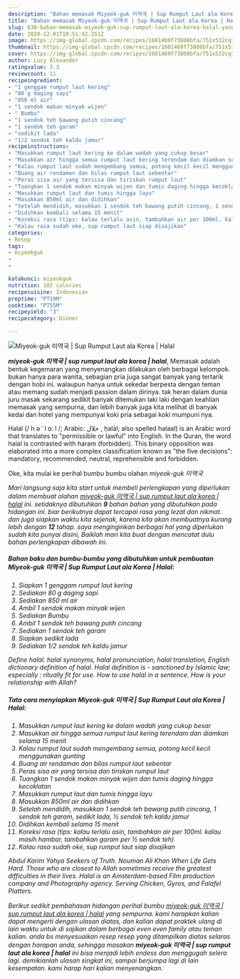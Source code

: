 ```yaml
---
description: "Bahan memasak Miyeok-guk 미역국 | Sup Rumput Laut ala Korea | Halal yang Menggugah Selera"
title: "Bahan memasak Miyeok-guk 미역국 | Sup Rumput Laut ala Korea | Halal yang Menggugah Selera"
slug: 638-bahan-memasak-miyeok-guk-sup-rumput-laut-ala-korea-halal-yang-menggugah-selera
date: 2020-12-01T10:51:42.251Z
image: https://img-global.cpcdn.com/recipes/1601469f73808bfa/751x532cq70/miyeok-guk-미역국-sup-rumput-laut-ala-korea-halal-foto-resep-utama.jpg
thumbnail: https://img-global.cpcdn.com/recipes/1601469f73808bfa/751x532cq70/miyeok-guk-미역국-sup-rumput-laut-ala-korea-halal-foto-resep-utama.jpg
cover: https://img-global.cpcdn.com/recipes/1601469f73808bfa/751x532cq70/miyeok-guk-미역국-sup-rumput-laut-ala-korea-halal-foto-resep-utama.jpg
author: Lucy Alexander
ratingvalue: 3.3
reviewcount: 11
recipeingredient:
- "1 genggam rumput laut kering"
- "80 g daging sapi"
- "850 ml air"
- "1 sendok makan minyak wijen"
- " Bumbu"
- "1 sendok teh bawang putih cincang"
- "1 sendok teh garam"
- "sedikit lada"
- "1/2 sendok teh kaldu jamur"
recipeinstructions:
- "Masukkan rumput laut kering ke dalam wadah yang cukup besar"
- "Masukkan air hingga semua rumput laut kering terendam dan diamkan selama 15 menit"
- "Kalau rumput laut sudah mengembang semua, potong kecil kecil menggunakan gunting"
- "Buang air rendaman dan bilas rumput laut sebentar"
- "Peras sisa air yang tersisa dan tiriskan rumput laut"
- "Tuangkan 1 sendok makan minyak wijen dan tumis daging hingga kecoklatan"
- "Masukkan rumput laut dan tumis hingga layu"
- "Masukkan 850ml air dan didihkan"
- "Setelah mendidih, masukkan 1 sendok teh bawang putih cincang, 1 sendok teh garam, sedikit lada, ½ sendok teh kaldu jamur"
- "Didihkan kembali selama 15 menit"
- "Koreksi rasa (tips: kalau terlalu asin, tambahkan air per 100ml. kalau masih hambar, tambahkan garam per ½ sendok teh)"
- "Kalau rasa sudah oke, sup rumput laut siap disajikan"
categories:
- Resep
tags:
- miyeokguk
- 
- 

katakunci: miyeokguk   
nutrition: 102 calories
recipecuisine: Indonesian
preptime: "PT19M"
cooktime: "PT55M"
recipeyield: "3"
recipecategory: Dinner

---
```



![Miyeok-guk 미역국 | Sup Rumput Laut ala Korea | Halal](https://img-global.cpcdn.com/recipes/1601469f73808bfa/751x532cq70/miyeok-guk-미역국-sup-rumput-laut-ala-korea-halal-foto-resep-utama.jpg)

<b><i>miyeok-guk 미역국 | sup rumput laut ala korea | halal</i></b>, Memasak adalah bentuk kegemaran yang menyenangkan dilakukan oleh berbagai kelompok. bukan hanya para wanita, sebagian pria juga sangat banyak yang tertarik dengan hobi ini. walaupun hanya untuk sekedar berpesta dengan teman atau memang sudah menjadi passion dalam dirinya. tak heran dalam dunia juru masak sekarang sedikit banyak ditemukan laki laki dengan keahlian memasak yang sempurna, dan lebih banyak juga kita melihat di banyak kedai dan hotel yang mempunyai koki pria sebagai koki mumpuni nya.

Halal (/ h ə ˈ l ɑː l /; Arabic: حلال ‎, ḥalāl; also spelled halaal) is an Arabic word that translates to &#34;permissible or lawful&#34; into English. In the Quran, the word halal is contrasted with haram (forbidden). This binary opposition was elaborated into a more complex classification known as &#34;the five decisions&#34;: mandatory, recommended, neutral, reprehensible and forbidden.

Oke, kita mulai ke perihal bumbu bumbu olahan <i>miyeok-guk 미역국 

Mari langsung saja kita start untuk membeli perlengkapan yang diperlukan dalam membuat olahan <u><i>miyeok-guk 미역국 | sup rumput laut ala korea | halal</i></u> ini. setidaknya dibutuhkan <b>9</b> bahan bahan yang dibutuhkan pada hidangan ini. biar berikutnya dapat tercapai rasa yang lezat dan nikmat. dan juga siapkan waktu kita sejenak, karena kita akan membuatnya kurang lebih dengan <b>12</b> tahap. saya menginginkan berbagai hal yang diperlukan sudah kita punyai disini, Baiklah mari kita buat dengan mencatat dulu bahan perlengkapan dibawah ini.

<!--inarticleads1-->

##### Bahan baku dan bumbu-bumbu yang dibutuhkan untuk pembuatan Miyeok-guk 미역국 | Sup Rumput Laut ala Korea | Halal:

1. Siapkan 1 genggam rumput laut kering
1. Sediakan 80 g daging sapi
1. Sediakan 850 ml air
1. Ambil 1 sendok makan minyak wijen
1. Sediakan  Bumbu
1. Ambil 1 sendok teh bawang putih cincang
1. Sediakan 1 sendok teh garam
1. Siapkan sedikit lada
1. Sediakan 1/2 sendok teh kaldu jamur


Define halal. halal synonyms, halal pronunciation, halal translation, English dictionary definition of halal. Halal definition is - sanctioned by Islamic law; especially : ritually fit for use. How to use halal in a sentence. How is your relationship with Allah? 

<!--inarticleads2-->

##### Tata cara menyiapkan Miyeok-guk 미역국 | Sup Rumput Laut ala Korea | Halal:

1. Masukkan rumput laut kering ke dalam wadah yang cukup besar
1. Masukkan air hingga semua rumput laut kering terendam dan diamkan selama 15 menit
1. Kalau rumput laut sudah mengembang semua, potong kecil kecil menggunakan gunting
1. Buang air rendaman dan bilas rumput laut sebentar
1. Peras sisa air yang tersisa dan tiriskan rumput laut
1. Tuangkan 1 sendok makan minyak wijen dan tumis daging hingga kecoklatan
1. Masukkan rumput laut dan tumis hingga layu
1. Masukkan 850ml air dan didihkan
1. Setelah mendidih, masukkan 1 sendok teh bawang putih cincang, 1 sendok teh garam, sedikit lada, ½ sendok teh kaldu jamur
1. Didihkan kembali selama 15 menit
1. Koreksi rasa (tips: kalau terlalu asin, tambahkan air per 100ml. kalau masih hambar, tambahkan garam per ½ sendok teh)
1. Kalau rasa sudah oke, sup rumput laut siap disajikan


Abdul Karim Yahya Seekers of Truth. Nouman Ali Khan When Life Gets Hard. Those who are closest to Allah sometimes receive the greatest difficulties in their lives. Halal is an Amsterdam-based Film production company and Photography agency. Serving Chicken, Gyros, and Falafel Platters. 

Berikut sedikit pembahasan hidangan perihal bumbu <u>miyeok-guk 미역국 | sup rumput laut ala korea | halal</u> yang sempurna. kami harapkan kalian dapat mengerti dengan ulasan diatas, dan kalian dapat praktek ulang di lain waktu untuk di sajikan dalam berbagai even even family atau teman kalian. anda bs menyesuaikan resep resep yang ditampilkan diatas selaras dengan harapan anda, sehingga masakan <b>miyeok-guk 미역국 | sup rumput laut ala korea | halal</b> ini bisa menjadi lebih endess dan menggugah selera lagi. demikianlah ulasan singkat ini, sampai berjumpa lagi di lain kesempatan. kami harap hari kalian menyenangkan.
